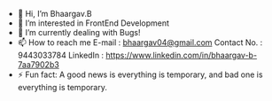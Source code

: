 - 👋 Hi, I’m Bhaargav.B
- 👀 I’m interested in FrontEnd Development
- 🌱 I’m currently dealing with Bugs!
- 📫 How to reach me
E-mail : bhaargav04@gmail.com
Contact No. : 9443033784
LinkedIn : https://www.linkedin.com/in/bhaargav-b-7aa7902b3
- ⚡ Fun fact: A good news is everything is temporary, and bad one is everything is temporary.

